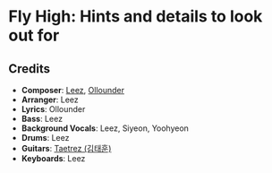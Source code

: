 # Fly High: Hints and details to look out for

## Credits

* **Composer**: [Leez](https://www.discogs.com/artist/6450670-Leez-2), [Ollounder](https://www.discogs.com/artist/6450665-Ollounder)
* **Arranger**: Leez
* **Lyrics**: Ollounder
* **Bass**: Leez
* **Background Vocals**: Leez, Siyeon, Yoohyeon
* **Drums**: Leez
* **Guitars**: [Taetrez (김태훈)](https://www.discogs.com/artist/6450661-%EA%B9%80%ED%83%9C%ED%9B%88)
* **Keyboards**: Leez
